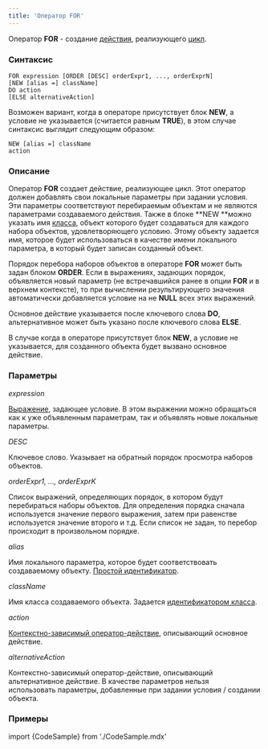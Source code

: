 ```yaml
---
title: 'Оператор FOR'
---
```


Оператор **FOR** - создание [действия](Действия.md), реализующего [цикл](Цикл_FOR.md).

### Синтаксис

    FOR expression [ORDER [DESC] orderExpr1, ..., orderExprN]
    [NEW [alias =] className]
    DO action
    [ELSE alternativeAction]

Возможен вариант, когда в операторе присутствует блок **NEW**, а условие не указывается (считается равным **TRUE**), в этом случае синтаксис выглядит следующим образом:

    NEW [alias =] className
    action

### Описание

Оператор **FOR** создает действие, реализующее цикл. Этот оператор должен добавлять свои локальные параметры при задании условия. Эти параметры соответствуют перебираемым объектам и не являются параметрами создаваемого действия. Также в блоке **NEW **можно указать имя [класса](Классы.md), объект которого будет создаваться для каждого набора объектов, удовлетворяющего условию. Этому объекту задается имя, которое будет использоваться в качестве имени локального параметра, в который будет записан созданный объект.

Порядок перебора наборов объектов в операторе **FOR** может быть задан блоком **ORDER**. Если в выражениях, задающих порядок, объявляется новый параметр (не встречавшийся ранее в опции **FOR** и в верхнем контексте), то при вычислении результирующего значения автоматически добавляется условие на не **NULL** всех этих выражений.

Основное действие указывается после ключевого слова **DO**, альтернативное может быть указано после ключевого слова **ELSE**.

В случае когда в операторе присутствует блок **NEW**, а условие не указывается, для созданного объекта будет вызвано основное действие.

### Параметры

*expression*

[Выражение](Выражения.md), задающее условие. В этом выражении можно обращаться как к уже объявленным параметрам, так и объявлять новые локальные параметры.

*DESC*

Ключевое слово. Указывает на обратный порядок просмотра наборов объектов. 

*orderExpr1, ..., orderExprK*

Список выражений, определяющих порядок, в котором будут перебираться наборы объектов. Для определения порядка сначала используется значение первого выражения, затем при равенстве используется значение второго и т.д. Если список не задан, то перебор происходит в произвольном порядке.

*alias*

Имя локального параметра, которое будет соответствовать создаваемому объекту. [Простой идентификатор](Идентификаторы.md#id-broken).

*className*

Имя класса создаваемого объекта. Задается [идентификатором класса](Идентификаторы.md#classid-broken).

*action*

[Контекстно-зависимый оператор-действие](Операторы-действия.md#контекстно-зависимые-операторы), описывающий основное действие.

*alternativeAction*

Контекстно-зависимый оператор-действие, описывающий альтернативное действие. В качестве параметров нельзя использовать параметры, добавленные при задании условия / создании объекта.

### Примеры


import {CodeSample} from './CodeSample.mdx'

<CodeSample url="https://ru-documentation.lsfusion.org/sample?file=ActionSample&block=for"/>

  
